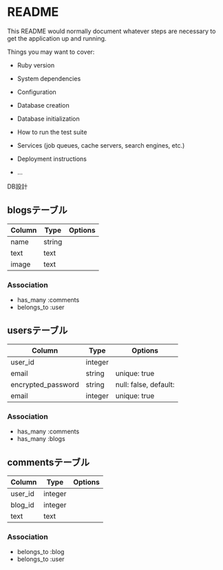# README

This README would normally document whatever steps are necessary to get the
application up and running.

Things you may want to cover:

* Ruby version

* System dependencies

* Configuration

* Database creation

* Database initialization

* How to run the test suite

* Services (job queues, cache servers, search engines, etc.)

* Deployment instructions

* ...


DB設計

## blogsテーブル

|Column|Type|Options|
|------|----|-------|
|name|string||
|text|text||
|image|text||

### Association
- has_many :comments
- belongs_to :user


## usersテーブル

|Column|Type|Options|
|------|----|-------|
|user_id|integer||
|email|string|unique: true|
|encrypted_password|string|null: false, default:|
|email|integer|unique: true|

### Association
- has_many :comments
- has_many :blogs

## commentsテーブル

|Column|Type|Options|
|------|----|-------|
|user_id|integer||
|blog_id|integer||
|text|text||

### Association
- belongs_to :blog
- belongs_to :user
